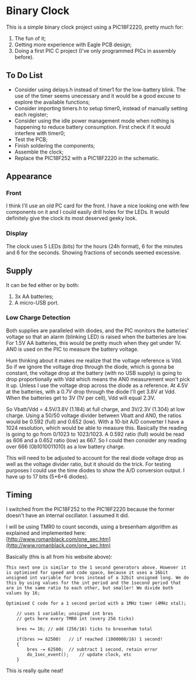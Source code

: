 # Binary Clock

This is a simple binary clock project using a PIC18F2220, pretty much for:

1. The fun of it;
2. Getting more experience with Eagle PCB design;
3. Doing a first PIC C project (I've only programmed PICs in assembly before).

## To Do List

- Consider using delays.h instead of timer1 for the low-battery blink. The use of the timer seems unecessary and it would be a good excuse to explore the available functions;
- Consider importing timers.h to setup timer0, instead of manually setting each register;
- Consider using the idle power management mode when nothing is happening to reduce battery consumption. First check if it would interfere with timer0;
- Test the PCB;
- Finish soldering the components;
- Assemble the clock;
- Replace the PIC18F252 with a PIC18F2220 in the schematic.

## Appearance

### Front

I think I'll use an old PC card for the front. I have a nice looking one with few components on it and I could easily drill holes for the LEDs. It would definitely give the clock its most deserved geeky look.

### Display

The clock uses 5 LEDs (bits) for the hours (24h format), 6 for the minutes and 6 for the seconds. Showing fractions of seconds seemed excessive.

## Supply

It can be fed either or by both:

1. 3x AA batteries;
2. A micro-USB port.

### Low Charge Detection

Both supplies are paralleled with diodes, and the PIC monitors the batteries' voltage so that an alarm (blinking LED) is raised when the batteries are low. For 1.5V AA batteries, this would be pretty much when they get under 1V. AN0 is used on the PIC to measure the battery voltage.

Hum thinking about it makes me realize that the voltage reference is Vdd. So if we ignore the voltage drop through the diode, which is gonna be constant, the voltage drop at the battery (with no USB supply) is going to drop proportionally with Vdd which means the AN0 measurement won't pick it up. Unless I use the voltage drop across the diode as a reference. At 4.5V at the batteries, with a 0.7V drop through the diode I'll get 3.8V at Vdd. When the batteries get to 3V (1V per cell), Vdd will equal 2.3V.

So Vbatt/Vdd = 4.5V/3.8V (1.184) at full charge, and 3V/2.3V (1.304) at low charge. Using a 50/50 voltage divider between Vbatt and AN0, the ratios would be 0.592 (full) and 0.652 (low). With a 10-bit A/D converter I have a 1024 resolution, which would be able to measure this. Basically the reading is going to go from 0/1023 to 1023/1023. A 0.592 ratio (full) would be read as 606 and a 0.652 ratio (low) as 667. So I could then consider any reading over 666 (0b1010011010) as a low battery charge.

This will need to be adjusted to account for the real diode voltage drop as well as the voltage divider ratio, but it should do the trick. For testing purposes I could use the time diodes to show the A/D conversion output. I have up to 17 bits (5+6+6 diodes).

## Timing

I switched from the PIC18F252 to the PIC18F2220 because the former doesn't have an internal oscillator. I assumed it did.

I will be using TMR0 to count seconds, using a bresenham algorithm as explained and implemented here: [http://www.romanblack.com/one_sec.htm](http://www.romanblack.com/one_sec.htm)

Basically (this is all from his website above):

    This next one is similar to the 1 second generators above. However it is optimised for speed and code space, because it uses a 16bit unsigned int variable for bres instead of a 32bit unsigned long. We do this by using values for the int period and the 1second period that are in the same ratio to each other, but smaller! We divide both values by 16;

    Optimised C code for a 1 second period with a 1MHz timer (4MHz xtal);

        // uses 1 variable; unsigned int bres
        // gets here every TMR0 int (every 256 ticks)

        bres += 16; // add (256/16) ticks to bresenham total

        if(bres >= 62500)   // if reached (1000000/16) 1 second!
        {
            bres -= 62500;  // subtract 1 second, retain error
            do_1sec_event();    // update clock, etc
        }

This is really quite neat!
